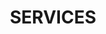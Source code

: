 ---
title : "SERVICES"
service_list:
# service item loop
- name : "Game Development"
  image : "images/icons/gamepad.png"
  
# service item loop
- name : "Blender artist"
  image : "images/icons/blender.png"
  
# service item loop
- name : "Unity Development"
  image : "images/icons/unity.png"
  
# service item loop
- name : "Unreal Engine User"
  image : "images/icons/unreal.png"
  
# service item loop
- name : "Adobe Creative Enthusiast"
  image : "images/icons/adobe.png"
  
# service item loop
- name : "Sketch"
  image : "images/icons/sktch.png"



# custom style
custom_class: "" 
custom_attributes: "" 
custom_css: ""
---